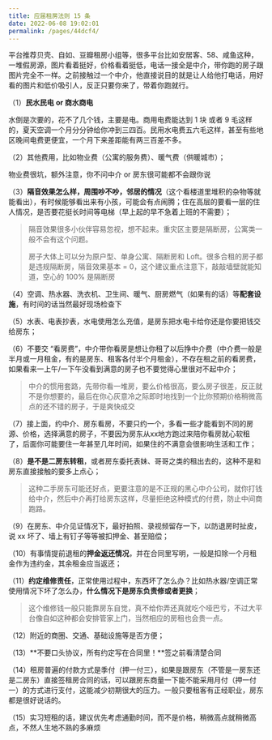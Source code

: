 ```yaml
---
title: 应届租房法则 15 条
date: 2022-06-08 19:02:01
permalink: /pages/44dcf4/
---
```

平台推荐贝壳、自如、豆瓣租房小组等，很多平台比如安居客、58、咸鱼这种，一堆假房源，图片看着挺好，价格看着挺低，电话一接全是中介，带你跑的房子跟图片完全不一样。之前接触过一个中介，他直接说目的就是让人给他打电话，用好看的图片和低价吸引人，反正只要你来了，带着你跑就行。

（1）**民水民电** **or 商水商电**

水倒是次要的，花不了几个钱，主要是电。商用电费能达到 1 块 或者 9 毛这样的，夏天空调一个月分分钟给你冲到三四百。民用水电费五六毛这样，甚至有些地区晚间电费更便宜，一个月下来差距能有两三百差不多。

（2）其他费用，比如物业费（公寓的服务费）、暖气费（供暖城市）； 

物业费很坑，额外注意，你不问中介 or 房东很可能都不会跟你说

（3）**隔音效果怎么样，周围吵不吵，邻居的情况**（这个看楼道里堆积的杂物等就能看出），有时候能够看出来有小孩，可能会有点闹腾；住在高层的要看一层的住人情况，是否要花挺长时间等电梯（早上起的早不急着上班的不需要）； 

> 隔音效果很多小伙伴容易忽视，想不起来。重灾区主要是隔断房，公寓类一般不会有这个问题。
>
> 房子大体上可以分为原户型、单身公寓、隔断房和 Loft。很多合租的房子都是违规隔断房，隔音效果基本 = 0，这个建议重点注意下，敲敲墙壁就能知道，空心的 100% 是隔断房

（4）空调、热水器、洗衣机、卫生间、暖气、厨房燃气（如果有的话）等**配套设施**，有时间的话当然最好现场检查下

（5）水表、电表抄表，水电使用怎么充值，是房东把水电卡给你还是你要把钱交给房东； 

（6）不要交 “看房费”，中介带你看房是想让你租了以后挣中介费（中介费一般是半月或一月租金，有的是房东、租客各付半个月租金），不存在租之前的看房费，如果看来一上午/一下午没看到满意的房子也不要觉得心里很对不起中介；

> 中介的惯用套路，先带你看一堆房，要么价格很高，要么房子很差，反正就不是你想要的，最后在你心灰意冷之际即时地找到一个比你预期价格稍微高点的还不错的房子，于是爽快成交

（7）接上面，约中介、房东看房，不要只约一个，多看一些才能看到不同的房源、价格，选择满意的房子，不要因为房东从xx地方跑过来陪你看房就心软租了，后面你可能要住一年甚至几年时间，如果住的不满意会很影响生活和工作； 

（8）**是不是二房东转租**，或者房东委托表妹、哥哥之类的租出去的，这种不是和房东直接接触的要多上点心； 

> 这种二手房东可能还好点，更要注意的是不正规的黑心中介公司，就你打钱给中介，然后中介再打给房东这样，尽量拒绝这种模式的付费，防止中间商跑路。

（9）在房东、中介见证情况下，最好拍照、录视频留存一下，以防退房时扯皮，说 xx 坏了、墙上有钉子等等被扣押金、甚至赔偿； 

（10）有事情提前退租的**押金返还情况**，并在合同里写明，一般是扣除一个月租金作为违约金，其余租金应当返还； 

（11）**约定维修责任**，正常使用过程中，东西坏了怎么办？比如热水器/空调正常使用情况下坏了怎么办，**什么情况下是房东负责修或者更换**； 

> 这个维修钱一般只能靠房东自觉，真不给你弄还真就吃个哑巴亏，不过大平台像自如这种都会安排管家上门，当然相应的房租也会贵一点。

（12）附近的商圈、交通、基础设施等是否方便； 

（13）**不要口头协议，所有约定写在合同里！**签之前看清楚合同

（14）租房普遍的付款方式是季付（押一付三），如果是跟房东（不管是一房东还是二房东）直接签租房合同的话，可以跟房东商量一下能不能采用月付（押一付一）的方式进行支付，这能减少初期很大的压力。一般只要租客有正经职业，房东都是很好说话的。

（15）实习短租的话，建议优先考虑通勤时间，而不是价格，稍微高点就稍微高点，不然人生地不熟的多麻烦